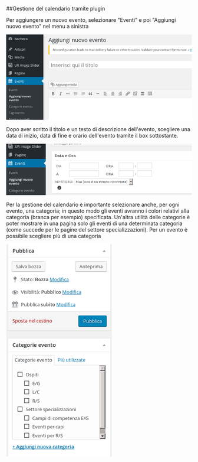 ##Gestione del calendario tramite plugin

Per aggiungere un nuovo evento, selezionare "Eventi" e poi "Aggiungi nuovo evento" nel menu a sinistra

![Aggiungi evento](img/evento.png)

Dopo aver scritto il titolo e un testo di descrizione dell'evento, scegliere una data di inizio, data di fine e orario dell'evento tramite il box sottostante.

![Data e ora](img/evento2.png)

Per la gestione del calendario è importante selezionare anche, per ogni evento, una categoria; in questo modo gli eventi avranno i colori relativi alla categoria (branca per esempio) specificata.
Un'altra utilità delle categorie è poter mostrare in una pagina solo gli eventi di una determinata categoria (come succede per le pagine del settore specializzazioni).
Per un evento è possibile scegliere più di una categoria

![Categorie evento](img/evento_category.png)
